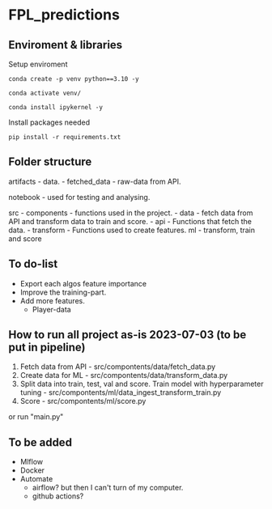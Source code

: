 # FPL_predictions

## Enviroment & libraries

Setup enviroment

```
conda create -p venv python==3.10 -y

conda activate venv/

conda install ipykernel -y

```

Install packages needed

```
pip install -r requirements.txt
```

## Folder structure

artifacts - data.
    - fetched_data - raw-data from API.

notebook - used for testing and analysing.

src 
    - components - functions used in the project.
        - data - fetch data from API and transform data to train and score.
            - api - Functions that fetch the data.
            - transform - Functions used to create features.
        ml - transform, train and score


## To do-list

- Export each algos feature importance
- Improve the training-part.
- Add more features.
    - Player-data

## How to run all project as-is 2023-07-03 (to be put in pipeline)

1. Fetch data from API - src/compontents/data/fetch_data.py
2. Create data for ML - src/compontents/data/transform_data.py
3. Split data into train, test, val and score. Train model with hyperparameter tuning - src/compontents/ml/data_ingest_transform_train.py
4. Score - src/compontents/ml/score.py

or run "main.py"

## To be added

- Mlflow
- Docker
- Automate
    - airflow? but then I can't turn of my computer.
    - github actions? 